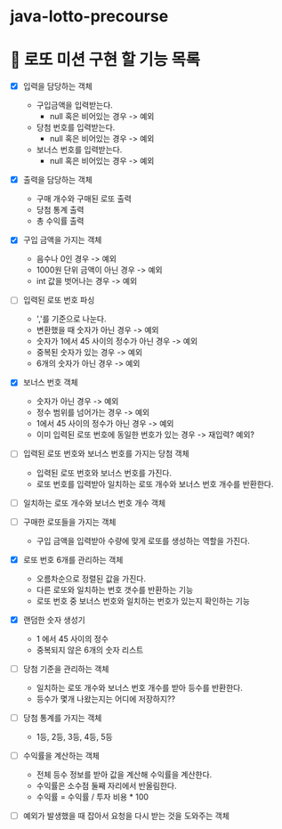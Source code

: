 # java-lotto-precourse

# 🎱 로또 미션 구현 할 기능 목록

- [x] 입력을 담당하는 객체
    - 구입금액을 입력받는다.
        - null 혹은 비어있는 경우 -> 예외
    - 당첨 번호를 입력받는다.
        - null 혹은 비어있는 경우 -> 예외
    - 보너스 번호를 입력받는다.
        - null 혹은 비어있는 경우 -> 예외

- [x] 출력을 담당하는 객체
    - 구매 개수와 구매된 로또 출력
    - 당첨 통계 출력
    - 총 수익률 출력

- [x] 구입 금액을 가지는 객체
    - 음수나 0인 경우 -> 예외
    - 1000원 단위 금액이 아닌 경우 -> 예외
    - int 값을 벗어나는 경우 -> 예외

- [ ] 입력된 로또 번호 파싱
    - ','를 기준으로 나눈다.
    - 변환했을 때 숫자가 아닌 경우 -> 예외
    - 숫자가 1에서 45 사이의 정수가 아닌 경우 -> 예외
    - 중복된 숫자가 있는 경우 -> 예외
    - 6개의 숫자가 아닌 경우 -> 예외

- [x] 보너스 번호 객체
    - 숫자가 아닌 경우 -> 예외
    - 정수 범위를 넘어가는 경우 -> 예외
    - 1에서 45 사이의 정수가 아닌 경우 -> 예외
    - 이미 입력된 로또 번호에 동일한 번호가 있는 경우 -> 재입력? 예외?

- [ ] 입력된 로또 번호와 보너스 번호를 가지는 당첨 객체
    - 입력된 로또 번호와 보너스 번호를 가진다.
    - 로또 번호를 입력받아 일치하는 로또 개수와 보너스 번호 개수를 반환한다.

- [ ] 일치하는 로또 개수와 보너스 번호 개수 객체

- [ ] 구매한 로또들을 가지는 객체
    - 구입 금액을 입력받아 수량에 맞게 로또를 생성하는 역할을 가진다.

- [x] 로또 번호 6개를 관리하는 객체
    - 오름차순으로 정렬된 값을 가진다.
    - 다른 로또와 일치하는 번호 갯수를 반환하는 기능
    - 로또 번호 중 보너스 번호와 일치하는 번호가 있는지 확인하는 기능

- [x] 랜덤한 숫자 생성기
    - 1 에서 45 사이의 정수
    - 중복되지 않은 6개의 숫자 리스트

- [ ] 당첨 기준을 관리하는 객체
    - 일치하는 로또 개수와 보너스 번호 개수를 받아 등수를 반환한다.
    - 등수가 몇개 나왔는지는 어디에 저장하지??

- [ ] 당첨 통계를 가지는 객체
    - 1등, 2등, 3등, 4등, 5등

- [ ] 수익률을 계산하는 객체
    - 전체 등수 정보를 받아 값을 계산해 수익률을 계산한다.
    - 수익률은 소수점 둘째 자리에서 반올림한다.
    - 수익률 = 수익률 / 투자 비용 * 100

- [ ] 예외가 발생했을 때 잡아서 요청을 다시 받는 것을 도와주는 객체
